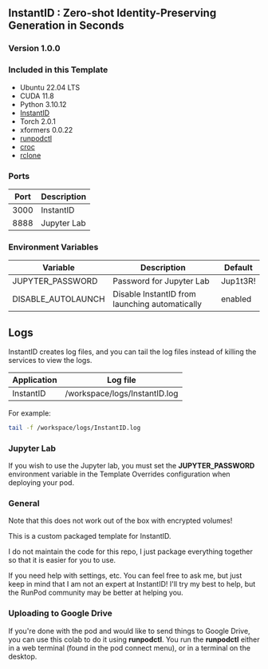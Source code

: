 ## InstantID : Zero-shot Identity-Preserving Generation in Seconds

### Version 1.0.0

### Included in this Template

* Ubuntu 22.04 LTS
* CUDA 11.8
* Python 3.10.12
* [InstantID](
  https://github.com/InstantID/InstantID)
* Torch 2.0.1
* xformers 0.0.22
* [runpodctl](https://github.com/runpod/runpodctl)
* [croc](https://github.com/schollz/croc)
* [rclone](https://rclone.org/)

### Ports

| Port | Description |
|------|-------------|
| 3000 | InstantID   |
| 8888 | Jupyter Lab |

### Environment Variables

| Variable           | Description                                    | Default  |
|--------------------|------------------------------------------------|----------|
| JUPYTER_PASSWORD   | Password for Jupyter Lab                       | Jup1t3R! |
| DISABLE_AUTOLAUNCH | Disable InstantID from launching automatically | enabled  |

## Logs

InstantID creates log files, and you can tail the log files
instead of killing the services to view the logs.

| Application  | Log file                      |
|--------------|-------------------------------|
| InstantID    | /workspace/logs/InstantID.log |

For example:

```bash
tail -f /workspace/logs/InstantID.log
```

### Jupyter Lab

If you wish to use the Jupyter lab, you must set
the **JUPYTER_PASSWORD** environment variable in the
Template Overrides configuration when deploying
your pod.

### General

Note that this does not work out of the box with
encrypted volumes!

This is a custom packaged template for InstantID.

I do not maintain the code for this repo,
I just package everything together so that it is
easier for you to use.

If you need help with settings, etc. You can feel free
to ask me, but just keep in mind that I am not an expert
at InstantID! I'll try my best to help, but the
RunPod community may be better at helping you.

### Uploading to Google Drive

If you're done with the pod and would like to send
things to Google Drive, you can use this colab to do it
using **runpodctl**. You run the **runpodctl** either in
a web terminal (found in the pod connect menu), or
in a terminal on the desktop.